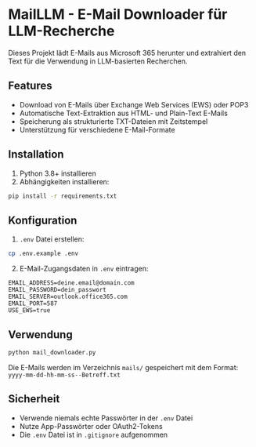 # MailLLM - E-Mail Downloader für LLM-Recherche

Dieses Projekt lädt E-Mails aus Microsoft 365 herunter und extrahiert den Text für die Verwendung in LLM-basierten Recherchen.

## Features

- Download von E-Mails über Exchange Web Services (EWS) oder POP3
- Automatische Text-Extraktion aus HTML- und Plain-Text E-Mails
- Speicherung als strukturierte TXT-Dateien mit Zeitstempel
- Unterstützung für verschiedene E-Mail-Formate

## Installation

1. Python 3.8+ installieren
2. Abhängigkeiten installieren:
```bash
pip install -r requirements.txt
```

## Konfiguration

1. `.env` Datei erstellen:
```bash
cp .env.example .env
```

2. E-Mail-Zugangsdaten in `.env` eintragen:
```
EMAIL_ADDRESS=deine.email@domain.com
EMAIL_PASSWORD=dein_passwort
EMAIL_SERVER=outlook.office365.com
EMAIL_PORT=587
USE_EWS=true
```

## Verwendung

```bash
python mail_downloader.py
```

Die E-Mails werden im Verzeichnis `mails/` gespeichert mit dem Format:
`yyyy-mm-dd-hh-mm-ss--Betreff.txt`

## Sicherheit

- Verwende niemals echte Passwörter in der `.env` Datei
- Nutze App-Passwörter oder OAuth2-Tokens
- Die `.env` Datei ist in `.gitignore` aufgenommen 